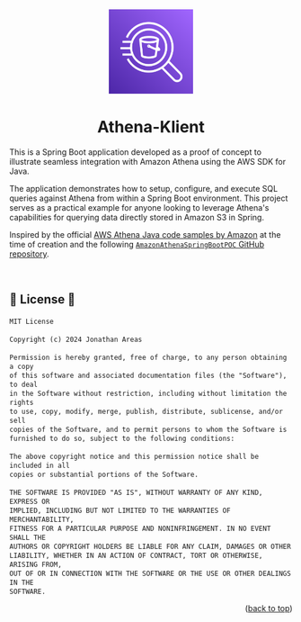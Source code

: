 <a name="readme-top"></a>
<br />

<div align="center">
<a href="#">
   <!-- Replace this logo for a custom official logo -->
    <img src="./assets/logos/aws-athena.svg" alt="Logo" width="150" height="150">
</a>

<h1 align = "center">
<b>Athena-Klient</b>
</h1>
    <!-- Add/Remove categories depending on your project -->
  <p align="center">
  </p>
</div>

This is a Spring Boot application developed as a proof of concept to illustrate seamless integration with Amazon Athena
using
the AWS SDK for Java.

The application demonstrates how to setup, configure, and execute SQL queries against Athena from
within a Spring Boot environment. This project serves as a practical example for anyone looking to leverage Athena's
capabilities for querying data directly stored in Amazon S3 in Spring.

Inspired by the official [AWS Athena Java code samples by Amazon](./info/athena-code-samples.md) at the time of creation
and the
following [`AmazonAthenaSpringBootPOC` GitHub repository](https://github.com/contactsunny/AmazonAthenaSpringBootPOC.git).

<br />

## 📜 License 📜

<!-- Change this license for the one used in your project -->

```
MIT License

Copyright (c) 2024 Jonathan Areas

Permission is hereby granted, free of charge, to any person obtaining a copy
of this software and associated documentation files (the "Software"), to deal
in the Software without restriction, including without limitation the rights
to use, copy, modify, merge, publish, distribute, sublicense, and/or sell
copies of the Software, and to permit persons to whom the Software is
furnished to do so, subject to the following conditions:

The above copyright notice and this permission notice shall be included in all
copies or substantial portions of the Software.

THE SOFTWARE IS PROVIDED "AS IS", WITHOUT WARRANTY OF ANY KIND, EXPRESS OR
IMPLIED, INCLUDING BUT NOT LIMITED TO THE WARRANTIES OF MERCHANTABILITY,
FITNESS FOR A PARTICULAR PURPOSE AND NONINFRINGEMENT. IN NO EVENT SHALL THE
AUTHORS OR COPYRIGHT HOLDERS BE LIABLE FOR ANY CLAIM, DAMAGES OR OTHER
LIABILITY, WHETHER IN AN ACTION OF CONTRACT, TORT OR OTHERWISE, ARISING FROM,
OUT OF OR IN CONNECTION WITH THE SOFTWARE OR THE USE OR OTHER DEALINGS IN THE
SOFTWARE.
```

<p align="right">(<a href="#readme-top">back to top</a>)</p>